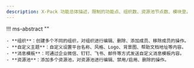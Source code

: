 ```yaml
---
description: X-Pack 功能总体描述，限制的功能点、组织数、资源池节点数、模块登。
---
```


!!! ms-abstract ""

    - **组织**：创建多个不同的组织，对组织进行编辑、删除、添加成员、移除成员的操作。
    - **自定义主题**：自定义设置平台名称、风格、Logo、背景图、帮助文档地址等内容。
    - **消息模板**：可通过企业微信、钉钉、飞书、邮件等方式发送自定义消息模板内容。
    - **资源池**：添加多个资源池，对资源池进行编辑、禁用/启用、删除的操作。
